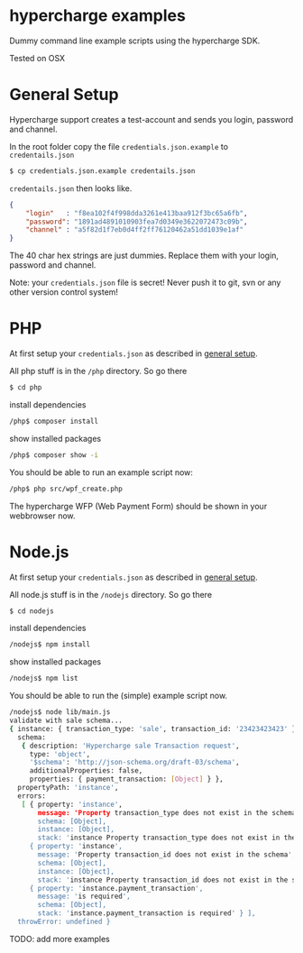hypercharge examples
====================

Dummy command line example scripts using the hypercharge SDK.

Tested on OSX

General Setup
=============

Hypercharge support creates a test-account and sends you login, password and channel.

In the root folder copy the file `credentials.json.example` to `credentails.json`
```sh
$ cp credentials.json.example credentails.json
```

`credentails.json` then looks like.
```json
{
	"login"   : "f8ea102f4f998dda3261e413baa912f3bc65a6fb",
	"password": "1891ad4891010903fea7d0349e3622072473c09b",
	"channel" : "a5f82d1f7eb0d4ff2ff76120462a51dd1039e1af"
}
```
The 40 char hex strings are just dummies.
Replace them with your login, password and channel.

Note: your `credentials.json` file is secret! Never push it to git, svn or any other version control system!

PHP
===
At first setup your `credentials.json` as described in [general setup](#general-setup).

All php stuff is in the `/php` directory.
So go there
```sh
$ cd php
```

install dependencies
```sh
/php$ composer install
```

show installed packages
```sh
/php$ composer show -i
```

You should be able to run an example script now:
```sh
/php$ php src/wpf_create.php
```
The hypercharge WFP (Web Payment Form) should be shown in your webbrowser now.


Node.js
=======
At first setup your `credentials.json` as described in [general setup](#general-setup).

All node.js stuff is in the `/nodejs` directory.
So go there
```sh
$ cd nodejs
```

install dependencies
```sh
/nodejs$ npm install
```

show installed packages
```sh
/nodejs$ npm list
```

You should be able to run the (simple) example script now.
```sh
/nodejs$ node lib/main.js
validate with sale schema...
{ instance: { transaction_type: 'sale', transaction_id: '23423423423' },
  schema:
   { description: 'Hypercharge sale Transaction request',
     type: 'object',
     '$schema': 'http://json-schema.org/draft-03/schema',
     additionalProperties: false,
     properties: { payment_transaction: [Object] } },
  propertyPath: 'instance',
  errors:
   [ { property: 'instance',
       message: 'Property transaction_type does not exist in the schema',
       schema: [Object],
       instance: [Object],
       stack: 'instance Property transaction_type does not exist in the schema' },
     { property: 'instance',
       message: 'Property transaction_id does not exist in the schema',
       schema: [Object],
       instance: [Object],
       stack: 'instance Property transaction_id does not exist in the schema' },
     { property: 'instance.payment_transaction',
       message: 'is required',
       schema: [Object],
       stack: 'instance.payment_transaction is required' } ],
  throwError: undefined }
```

TODO: add more examples

